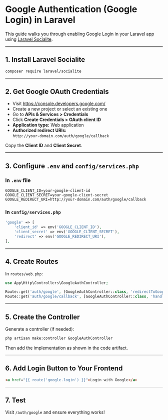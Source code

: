 # Google Authentication (Google Login) in Laravel

This guide walks you through enabling Google Login in your Laravel app using [Laravel Socialite](https://laravel.com/docs/10.x/socialite).

---

## 1. Install Laravel Socialite

```bash
composer require laravel/socialite
```

---

## 2. Get Google OAuth Credentials

- Visit https://console.developers.google.com/
- Create a new project or select an existing one
- Go to **APIs & Services > Credentials**
- Click **Create Credentials > OAuth client ID**
- **Application type:** Web application
- **Authorized redirect URIs:**  
  `http://your-domain.com/auth/google/callback`

Copy the **Client ID** and **Client Secret**.

---

## 3. Configure `.env` and `config/services.php`

### In `.env` file

```
GOOGLE_CLIENT_ID=your-google-client-id
GOOGLE_CLIENT_SECRET=your-google-client-secret
GOOGLE_REDIRECT_URI=http://your-domain.com/auth/google/callback
```

### In `config/services.php`

```php
'google' => [
    'client_id' => env('GOOGLE_CLIENT_ID'),
    'client_secret' => env('GOOGLE_CLIENT_SECRET'),
    'redirect' => env('GOOGLE_REDIRECT_URI'),
],
```

---

## 4. Create Routes

In `routes/web.php`:

```php
use App\Http\Controllers\GoogleAuthController;

Route::get('auth/google', [GoogleAuthController::class, 'redirectToGoogle'])->name('google.login');
Route::get('auth/google/callback', [GoogleAuthController::class, 'handleGoogleCallback']);
```

---

## 5. Create the Controller

Generate a controller (if needed):

```bash
php artisan make:controller GoogleAuthController
```

Then add the implementation as shown in the code artifact.

---

## 6. Add Login Button to Your Frontend

```html
<a href="{{ route('google.login') }}">Login with Google</a>
```

---

## 7. Test

Visit `/auth/google` and ensure everything works!